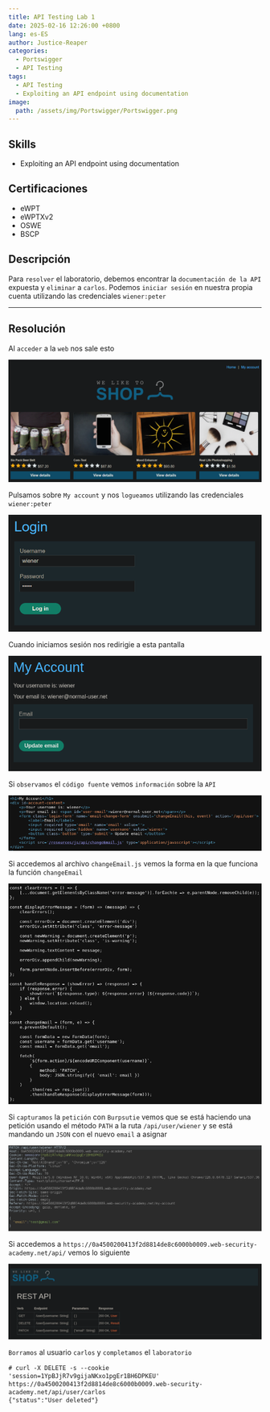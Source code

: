 ```yaml
---
title: API Testing Lab 1
date: 2025-02-16 12:26:00 +0800
lang: es-ES
author: Justice-Reaper
categories:
  - Portswigger
  - API Testing
tags:
  - API Testing
  - Exploiting an API endpoint using documentation
image:
  path: /assets/img/Portswigger/Portswigger.png
---
```


## Skills

- Exploiting an API endpoint using documentation

## Certificaciones

- eWPT
- eWPTXv2
- OSWE
- BSCP
  
## Descripción

Para `resolver` el laboratorio, debemos encontrar la `documentación de la API` expuesta y `eliminar` a `carlos`. Podemos `iniciar sesión` en nuestra propia cuenta utilizando las credenciales `wiener:peter`

---

## Resolución

Al `acceder` a la `web` nos sale esto

![](/assets/img/API-Testing-Lab-1/image_1.png)

Pulsamos sobre `My account` y nos `logueamos` utilizando las credenciales `wiener:peter`

![](/assets/img/API-Testing-Lab-1/image_2.png)

Cuando iniciamos sesión nos redirigie a esta pantalla

![](/assets/img/API-Testing-Lab-1/image_3.png)

Si `observamos` el `código fuente` vemos `información` sobre la `API`

![](/assets/img/API-Testing-Lab-1/image_4.png)

Si accedemos al archivo `changeEmail.js` vemos la forma en la que funciona la función `changeEmail`

![](/assets/img/API-Testing-Lab-1/image_5.png)

Si `capturamos` la `petición` con `Burpsutie` vemos que se está haciendo una petición usando el método `PATH` a la ruta `/api/user/wiener` y se está mandando un `JSON` con el nuevo `email` a asignar

![](/assets/img/API-Testing-Lab-1/image_6.png)

Si accedemos a `https://0a4500200413f2d8814de8c6000b0009.web-security-academy.net/api/` vemos lo siguiente

![](/assets/img/API-Testing-Lab-1/image_7.png)

`Borramos` al usuario `carlos` y `completamos` el `laboratorio`

```
# curl -X DELETE -s --cookie 'session=1YpBJjR7v9gijaNKxo1pgEr1BH6DPKEU' https://0a4500200413f2d8814de8c6000b0009.web-security-academy.net/api/user/carlos
{"status":"User deleted"} 
```
